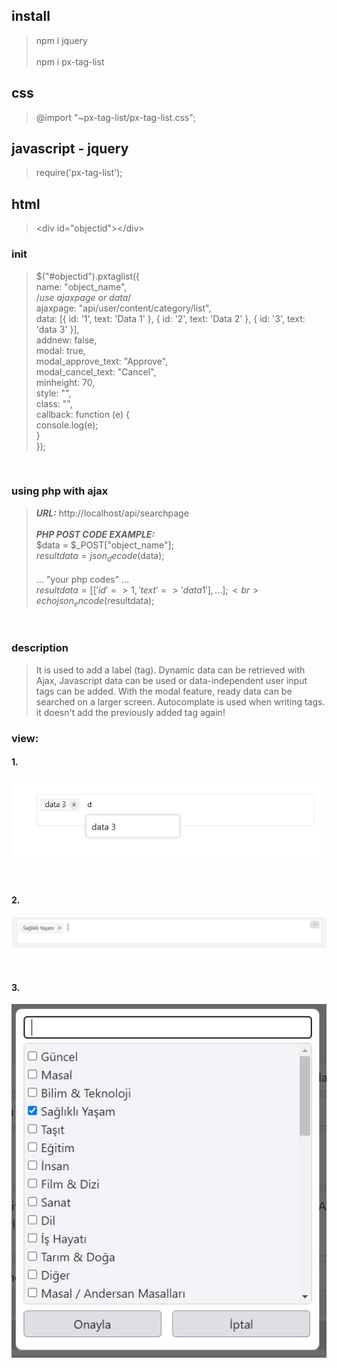 
## install
> npm i jquery <br><br>
> npm i px-tag-list

## css
> @import "~px-tag-list/px-tag-list.css";

## javascript - jquery
> require('px-tag-list');


## html
> \<div id="objectid"\>\</div\>

### init
> $("#objectid").pxtaglist({<br/>
>                    name: "object_name",<br/>
>                    /*use ajaxpage or data*/ <br/>
>                    ajaxpage: "api/user/content/category/list",<br/>
>                    data: [{ id: '1', text: 'Data 1' }, { id: '2', text: 'Data 2' }, { id: '3', text: 'data 3' }],<br/>
>                    addnew: false,<br/>
>                    modal: true,<br/>
>                    modal_approve_text: "Approve",<br/>
>                    modal_cancel_text: "Cancel",<br/>
>                    minheight: 70,<br/>
>                    style: "",<br/>
>                    class: "",<br/>
>                    callback: function (e) {<br/>
>                        console.log(e);<br/>
>                    }<br/>
>                });<br/>
<br/>

### using php with ajax
> **_URL:_** http://localhost/api/searchpage
> <br><br>
> **_PHP POST CODE EXAMPLE:_** <br>
> $data = $_POST["object_name"]; <br>
> $resultdata = json_decode($data); <br><br>
> ... "your php codes" ...<br>
> $resultdata = [['id' => 1, 'text' => 'data 1' ], ... ];<br>
> echo json_encode($resultdata);<br>
<br>


### description
> It is used to add a label (tag). 
> Dynamic data can be retrieved with Ajax, Javascript data can be used or data-independent user input tags can be added. 
> With the modal feature, ready data can be searched on a larger screen. 
> Autocomplate is used when writing tags. 
> it doesn't add the previously added tag again!


### view:
#### 1.
![alt text](https://raw.githubusercontent.com/PiriAykut/px-tag-list/main/Screenshot_1.jpg)

<br>

#### 2.
![alt text](https://raw.githubusercontent.com/PiriAykut/px-tag-list/main/Screenshot_2.jpg)

<br>

#### 3.
![alt text](https://raw.githubusercontent.com/PiriAykut/px-tag-list/main/Screenshot_3.jpg)
